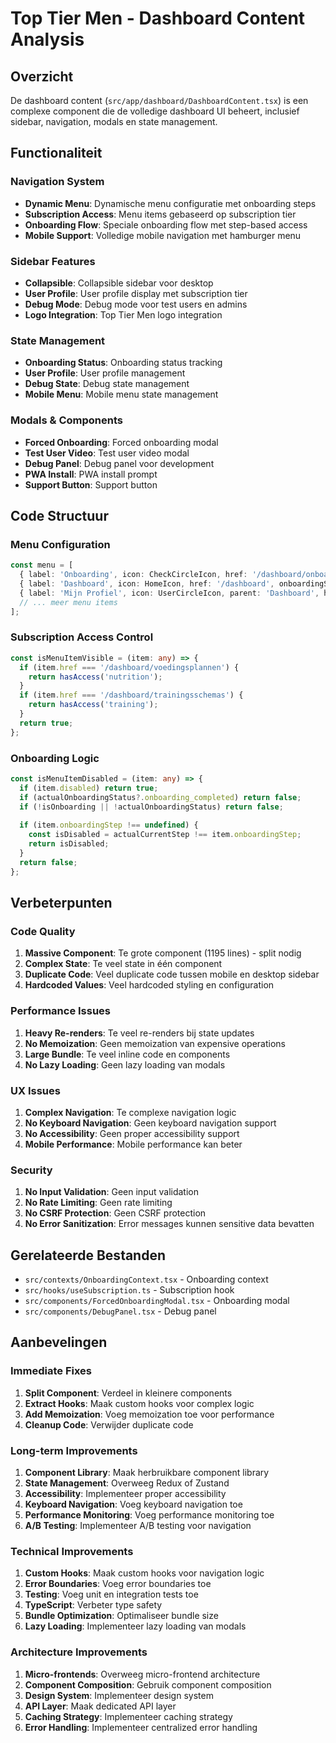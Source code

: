 # Top Tier Men - Dashboard Content Analysis

## Overzicht
De dashboard content (`src/app/dashboard/DashboardContent.tsx`) is een complexe component die de volledige dashboard UI beheert, inclusief sidebar, navigation, modals en state management.

## Functionaliteit

### Navigation System
- **Dynamic Menu**: Dynamische menu configuratie met onboarding steps
- **Subscription Access**: Menu items gebaseerd op subscription tier
- **Onboarding Flow**: Speciale onboarding flow met step-based access
- **Mobile Support**: Volledige mobile navigation met hamburger menu

### Sidebar Features
- **Collapsible**: Collapsible sidebar voor desktop
- **User Profile**: User profile display met subscription tier
- **Debug Mode**: Debug mode voor test users en admins
- **Logo Integration**: Top Tier Men logo integration

### State Management
- **Onboarding Status**: Onboarding status tracking
- **User Profile**: User profile management
- **Debug State**: Debug state management
- **Mobile Menu**: Mobile menu state management

### Modals & Components
- **Forced Onboarding**: Forced onboarding modal
- **Test User Video**: Test user video modal
- **Debug Panel**: Debug panel voor development
- **PWA Install**: PWA install prompt
- **Support Button**: Support button

## Code Structuur

### Menu Configuration
```typescript
const menu = [
  { label: 'Onboarding', icon: CheckCircleIcon, href: '/dashboard/onboarding', onboardingStep: 0, isOnboardingItem: true },
  { label: 'Dashboard', icon: HomeIcon, href: '/dashboard', onboardingStep: 0 },
  { label: 'Mijn Profiel', icon: UserCircleIcon, parent: 'Dashboard', href: '/dashboard/mijn-profiel', isSub: true, onboardingStep: 0 },
  // ... meer menu items
];
```

### Subscription Access Control
```typescript
const isMenuItemVisible = (item: any) => {
  if (item.href === '/dashboard/voedingsplannen') {
    return hasAccess('nutrition');
  }
  if (item.href === '/dashboard/trainingsschemas') {
    return hasAccess('training');
  }
  return true;
};
```

### Onboarding Logic
```typescript
const isMenuItemDisabled = (item: any) => {
  if (item.disabled) return true;
  if (actualOnboardingStatus?.onboarding_completed) return false;
  if (!isOnboarding || !actualOnboardingStatus) return false;
  
  if (item.onboardingStep !== undefined) {
    const isDisabled = actualCurrentStep !== item.onboardingStep;
    return isDisabled;
  }
  return false;
};
```

## Verbeterpunten

### Code Quality
1. **Massive Component**: Te grote component (1195 lines) - split nodig
2. **Complex State**: Te veel state in één component
3. **Duplicate Code**: Veel duplicate code tussen mobile en desktop sidebar
4. **Hardcoded Values**: Veel hardcoded styling en configuration

### Performance Issues
1. **Heavy Re-renders**: Te veel re-renders bij state updates
2. **No Memoization**: Geen memoization van expensive operations
3. **Large Bundle**: Te veel inline code en components
4. **No Lazy Loading**: Geen lazy loading van modals

### UX Issues
1. **Complex Navigation**: Te complexe navigation logic
2. **No Keyboard Navigation**: Geen keyboard navigation support
3. **No Accessibility**: Geen proper accessibility support
4. **Mobile Performance**: Mobile performance kan beter

### Security
1. **No Input Validation**: Geen input validation
2. **No Rate Limiting**: Geen rate limiting
3. **No CSRF Protection**: Geen CSRF protection
4. **No Error Sanitization**: Error messages kunnen sensitive data bevatten

## Gerelateerde Bestanden
- `src/contexts/OnboardingContext.tsx` - Onboarding context
- `src/hooks/useSubscription.ts` - Subscription hook
- `src/components/ForcedOnboardingModal.tsx` - Onboarding modal
- `src/components/DebugPanel.tsx` - Debug panel

## Aanbevelingen

### Immediate Fixes
1. **Split Component**: Verdeel in kleinere components
2. **Extract Hooks**: Maak custom hooks voor complex logic
3. **Add Memoization**: Voeg memoization toe voor performance
4. **Cleanup Code**: Verwijder duplicate code

### Long-term Improvements
1. **Component Library**: Maak herbruikbare component library
2. **State Management**: Overweeg Redux of Zustand
3. **Accessibility**: Implementeer proper accessibility
4. **Keyboard Navigation**: Voeg keyboard navigation toe
5. **Performance Monitoring**: Voeg performance monitoring toe
6. **A/B Testing**: Implementeer A/B testing voor navigation

### Technical Improvements
1. **Custom Hooks**: Maak custom hooks voor navigation logic
2. **Error Boundaries**: Voeg error boundaries toe
3. **Testing**: Voeg unit en integration tests toe
4. **TypeScript**: Verbeter type safety
5. **Bundle Optimization**: Optimaliseer bundle size
6. **Lazy Loading**: Implementeer lazy loading van modals

### Architecture Improvements
1. **Micro-frontends**: Overweeg micro-frontend architecture
2. **Component Composition**: Gebruik component composition
3. **Design System**: Implementeer design system
4. **API Layer**: Maak dedicated API layer
5. **Caching Strategy**: Implementeer caching strategy
6. **Error Handling**: Implementeer centralized error handling
